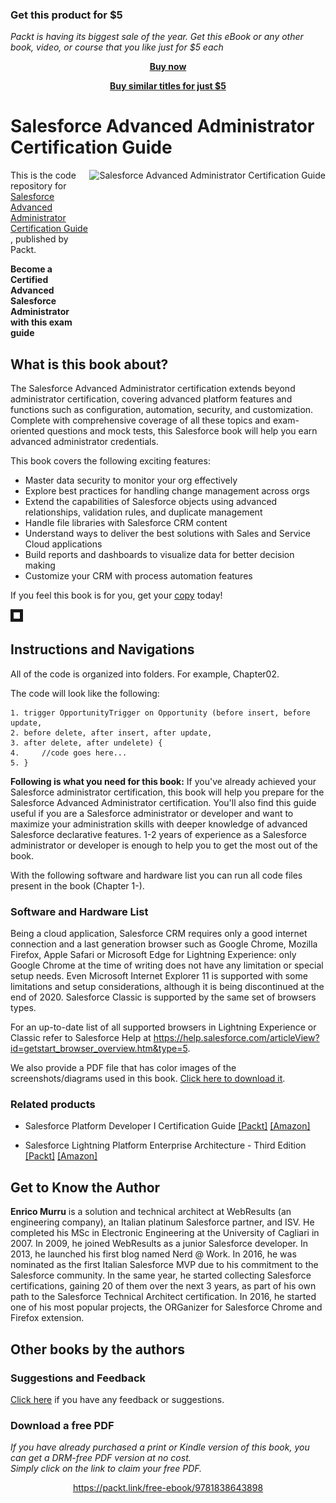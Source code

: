 
### Get this product for $5

<i>Packt is having its biggest sale of the year. Get this eBook or any other book, video, or course that you like just for $5 each</i>


<b><p align='center'>[Buy now](https://packt.link/9781838643898)</p></b>


<b><p align='center'>[Buy similar titles for just $5](https://subscription.packtpub.com/search)</p></b>


# Salesforce Advanced Administrator Certification Guide 

<a href="https://www.packtpub.com/virtualization-and-cloud/salesforce-advanced-administrator-certification-guide?utm_source=github&utm_medium=repository&utm_campaign=9781838643898"><img src="https://www.packtpub.com/media/catalog/product/cache/e4d64343b1bc593f1c5348fe05efa4a6/9/7/9781838643898-original.jpeg" alt="Salesforce Advanced Administrator Certification Guide " height="256px" align="right"></a>

This is the code repository for [Salesforce Advanced Administrator Certification Guide ](https://www.packtpub.com/virtualization-and-cloud/salesforce-advanced-administrator-certification-guide?utm_source=github&utm_medium=repository&utm_campaign=9781838643898), published by Packt.

**Become a Certified Advanced Salesforce Administrator with this exam guide**

## What is this book about?
The Salesforce Advanced Administrator certification extends beyond administrator certification, covering advanced platform features and functions such as configuration, automation, security, and customization. Complete with comprehensive coverage of all these topics and exam-oriented questions and mock tests, this Salesforce book will help you earn advanced administrator credentials.


This book covers the following exciting features:
* Master data security to monitor your org effectively 
* Explore best practices for handling change management across orgs 
* Extend the capabilities of Salesforce objects using advanced relationships, validation rules, and duplicate management 
* Handle file libraries with Salesforce CRM content 
* Understand ways to deliver the best solutions with Sales and Service Cloud applications 
* Build reports and dashboards to visualize data for better decision making 
* Customize your CRM with process automation features

If you feel this book is for you, get your [copy](https://www.amazon.com/dp/1838643893) today!

<a href="https://www.packtpub.com/?utm_source=github&utm_medium=banner&utm_campaign=GitHubBanner"><img src="https://raw.githubusercontent.com/PacktPublishing/GitHub/master/GitHub.png" 
alt="https://www.packtpub.com/" border="5" /></a>

## Instructions and Navigations
All of the code is organized into folders. For example, Chapter02.

The code will look like the following:
```
1. trigger OpportunityTrigger on Opportunity (before insert, before update,
2. before delete, after insert, after update,
3. after delete, after undelete) {
4.     //code goes here...
5. }
```

**Following is what you need for this book:**
If you've already achieved your Salesforce administrator certification, this book will help you prepare for the Salesforce Advanced Administrator certification. You'll also find this guide useful if you are a Salesforce administrator or developer and want to maximize your administration skills with deeper knowledge of advanced Salesforce declarative features. 1-2 years of experience as a Salesforce administrator or developer is enough to help you to get the most out of the book.

With the following software and hardware list you can run all code files present in the book (Chapter 1-).
### Software and Hardware List
Being a cloud application, Salesforce CRM requires only a good internet connection and a last generation browser such as Google Chrome, Mozilla Firefox, Apple Safari or Microsoft Edge for Lightning Experience: only Google Chrome at the time of writing does not have any limitation or special setup needs. Even Microsoft Internet Explorer 11 is supported with some limitations and setup considerations, although it is being discontinued at the end of 2020. Salesforce Classic is supported by the same set of browsers types.

For an up-to-date list of all supported browsers in Lightning Experience or Classic refer to Salesforce Help at https://help.salesforce.com/articleView?id=getstart_browser_overview.htm&type=5.

We also provide a PDF file that has color images of the screenshots/diagrams used in this book. [Click here to download it](https://static.packt-cdn.com/downloads/9781838643898_ColorImages.pdf).

### Related products
* Salesforce Platform Developer I Certification Guide  [[Packt]](https://www.packtpub.com/in/business/salesforce-platform-developer-i-certification-guide?utm_source=github&utm_medium=repository&utm_campaign=9781789802078) [[Amazon]](https://www.amazon.com/dp/B07SBP54MV)

* Salesforce Lightning Platform Enterprise Architecture - Third Edition  [[Packt]](https://www.packtpub.com/programming/lightning-platform-enterprise-architecture-third-edition?utm_source=github&utm_medium=repository&utm_campaign=9781789956719) [[Amazon]](https://www.amazon.com/dp/1789956714)

## Get to Know the Author
**Enrico Murru**
 is a solution and technical architect at WebResults (an engineering company), an Italian platinum Salesforce partner, and ISV. He completed his MSc in Electronic Engineering at the University of Cagliari in 2007. In 2009, he joined WebResults as a junior Salesforce developer. In 2013, he launched his first blog named Nerd @ Work. In 2016, he was nominated as the first Italian Salesforce MVP due to his commitment to the Salesforce community. In the same year, he started collecting Salesforce certifications, gaining 20 of them over the next 3 years, as part of his own path to the Salesforce Technical Architect certification. In 2016, he started one of his most popular projects, the ORGanizer for Salesforce Chrome and Firefox extension.

## Other books by the authors
### Suggestions and Feedback
[Click here](https://docs.google.com/forms/d/e/1FAIpQLSdy7dATC6QmEL81FIUuymZ0Wy9vH1jHkvpY57OiMeKGqib_Ow/viewform) if you have any feedback or suggestions.
### Download a free PDF

 <i>If you have already purchased a print or Kindle version of this book, you can get a DRM-free PDF version at no cost.<br>Simply click on the link to claim your free PDF.</i>
<p align="center"> <a href="https://packt.link/free-ebook/9781838643898">https://packt.link/free-ebook/9781838643898 </a> </p>